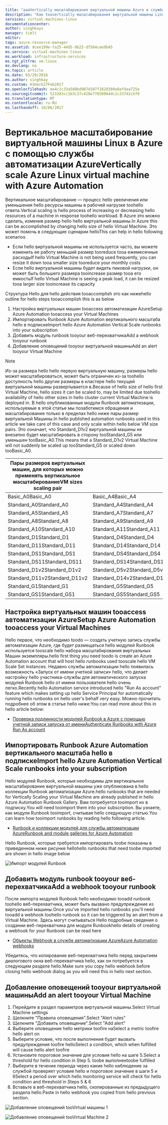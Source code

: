 ```yaml
---
title: "aaaVertically масштабирования виртуальной машины Azure в службе автоматизации Azure | Документы Microsoft"
description: "Как toovertically масштабирования виртуальной машины Linux в ответ toomonitoring предупреждения в службе автоматизации Azure"
services: virtual-machines-linux
documentationcenter: 
author: singhkays
manager: timlt
editor: 
tags: azure-resource-manager
ms.assetid: dcee199e-fa25-44d5-9b25-df564cee9b45
ms.service: virtual-machines-linux
ms.workload: infrastructure-services
ms.tgt_pltfrm: vm-linux
ms.devlang: na
ms.topic: article
ms.date: 03/29/2016
ms.author: singhkay
ms.custom: H1Hack27Feb2017
ms.openlocfilehash: ee4c1c33a588bd907d107f1828380a8afdaa725e
ms.sourcegitcommit: 523283cc1b3c37c428e77850964dc1c33742c5f0
ms.translationtype: MT
ms.contentlocale: ru-RU
ms.lasthandoff: 10/06/2017
---
```

# <a name="vertically-scale-azure-linux-virtual-machine-with-azure-automation"></a><span data-ttu-id="48681-103">Вертикальное масштабирование виртуальной машины Linux в Azure c помощью службы автоматизации Azure</span><span class="sxs-lookup"><span data-stu-id="48681-103">Vertically scale Azure Linux virtual machine with Azure Automation</span></span>
<span data-ttu-id="48681-104">Вертикальное масштабирование — процесс hello увеличения или уменьшения hello ресурсы машины в рабочей нагрузке toohello ответа.</span><span class="sxs-lookup"><span data-stu-id="48681-104">Vertical scaling is hello process of increasing or decreasing hello resources of a machine in response toohello workload.</span></span> <span data-ttu-id="48681-105">В Azure это можно сделать, изменив размер hello hello виртуальной машины.</span><span class="sxs-lookup"><span data-stu-id="48681-105">In Azure this can be accomplished by changing hello size of hello Virtual Machine.</span></span> <span data-ttu-id="48681-106">Это может помочь в следующие сценарии hello</span><span class="sxs-lookup"><span data-stu-id="48681-106">This can help in hello following scenarios</span></span>

* <span data-ttu-id="48681-107">Если hello виртуальной машины не используется часто, вы можете изменить ее работу меньший размер tooreduce tooa ежемесячные расходы</span><span class="sxs-lookup"><span data-stu-id="48681-107">If hello Virtual Machine is not being used frequently, you can resize it down tooa smaller size tooreduce your monthly costs</span></span>
* <span data-ttu-id="48681-108">Если hello виртуальной машины будет видеть пиковой нагрузки, он может быть большего размера tooincrease размер tooa его емкость</span><span class="sxs-lookup"><span data-stu-id="48681-108">If hello Virtual Machine is seeing a peak load, it can be resized tooa larger size tooincrease its capacity</span></span>

<span data-ttu-id="48681-109">Структура Hello для hello действия tooaccomplish это как ниже</span><span class="sxs-lookup"><span data-stu-id="48681-109">hello outline for hello steps tooaccomplish this is as below</span></span>

1. <span data-ttu-id="48681-110">Настройка виртуальных машин tooaccess автоматизации Azure</span><span class="sxs-lookup"><span data-stu-id="48681-110">Setup Azure Automation tooaccess your Virtual Machines</span></span>
2. <span data-ttu-id="48681-111">Импортировать Runbook Azure Automation вертикального масштаба hello в подписке</span><span class="sxs-lookup"><span data-stu-id="48681-111">Import hello Azure Automation Vertical Scale runbooks into your subscription</span></span>
3. <span data-ttu-id="48681-112">Добавить модуль runbook tooyour веб-перехватчика</span><span class="sxs-lookup"><span data-stu-id="48681-112">Add a webhook tooyour runbook</span></span>
4. <span data-ttu-id="48681-113">Добавление оповещений tooyour виртуальной машины</span><span class="sxs-lookup"><span data-stu-id="48681-113">Add an alert tooyour Virtual Machine</span></span>

> [!NOTE]
> <span data-ttu-id="48681-114">Из-за размера hello hello первую виртуальную машину, размеры hello может масштабироваться, может быть ограничен из-за toohello доступность hello другие размеры в кластере hello текущей виртуальной машины развертывается в.</span><span class="sxs-lookup"><span data-stu-id="48681-114">Because of hello size of hello first Virtual Machine, hello sizes it can be scaled to, may be limited due toohello availability of hello other sizes in hello cluster current Virtual Machine is deployed in.</span></span> <span data-ttu-id="48681-115">В hello опубликованные модули Runbook автоматизации, используемые в этой статье мы позаботимся обращения и масштабирование только в пределах hello ниже пары размер виртуальной Машины.</span><span class="sxs-lookup"><span data-stu-id="48681-115">In hello published automation runbooks used in this article we take care of this case and only scale within hello below VM size pairs.</span></span> <span data-ttu-id="48681-116">Это означает, что Standard_D1v2 виртуальной машины не внезапно будет масштабировать в сторону tooStandard_G5 или уменьшен tooBasic_A0.</span><span class="sxs-lookup"><span data-stu-id="48681-116">This means that a Standard_D1v2 Virtual Machine will not suddenly be scaled up tooStandard_G5 or scaled down tooBasic_A0.</span></span>
> 
> | <span data-ttu-id="48681-117">Пары размеров виртуальных машин, для которых можно применять вертикальное масштабирование</span><span class="sxs-lookup"><span data-stu-id="48681-117">VM sizes scaling pair</span></span> |  |
> | --- | --- |
> | <span data-ttu-id="48681-118">Basic_A0</span><span class="sxs-lookup"><span data-stu-id="48681-118">Basic_A0</span></span> |<span data-ttu-id="48681-119">Basic_A4</span><span class="sxs-lookup"><span data-stu-id="48681-119">Basic_A4</span></span> |
> | <span data-ttu-id="48681-120">Standard_A0</span><span class="sxs-lookup"><span data-stu-id="48681-120">Standard_A0</span></span> |<span data-ttu-id="48681-121">Standard_A4</span><span class="sxs-lookup"><span data-stu-id="48681-121">Standard_A4</span></span> |
> | <span data-ttu-id="48681-122">Standard_A5</span><span class="sxs-lookup"><span data-stu-id="48681-122">Standard_A5</span></span> |<span data-ttu-id="48681-123">Standard_A7</span><span class="sxs-lookup"><span data-stu-id="48681-123">Standard_A7</span></span> |
> | <span data-ttu-id="48681-124">Standard_A8</span><span class="sxs-lookup"><span data-stu-id="48681-124">Standard_A8</span></span> |<span data-ttu-id="48681-125">Standard_A9</span><span class="sxs-lookup"><span data-stu-id="48681-125">Standard_A9</span></span> |
> | <span data-ttu-id="48681-126">Standard_A10</span><span class="sxs-lookup"><span data-stu-id="48681-126">Standard_A10</span></span> |<span data-ttu-id="48681-127">Standard_A11</span><span class="sxs-lookup"><span data-stu-id="48681-127">Standard_A11</span></span> |
> | <span data-ttu-id="48681-128">Standard_D1</span><span class="sxs-lookup"><span data-stu-id="48681-128">Standard_D1</span></span> |<span data-ttu-id="48681-129">Standard_D4</span><span class="sxs-lookup"><span data-stu-id="48681-129">Standard_D4</span></span> |
> | <span data-ttu-id="48681-130">Standard_D11</span><span class="sxs-lookup"><span data-stu-id="48681-130">Standard_D11</span></span> |<span data-ttu-id="48681-131">Standard_D14</span><span class="sxs-lookup"><span data-stu-id="48681-131">Standard_D14</span></span> |
> | <span data-ttu-id="48681-132">Standard_DS1</span><span class="sxs-lookup"><span data-stu-id="48681-132">Standard_DS1</span></span> |<span data-ttu-id="48681-133">Standard_DS4</span><span class="sxs-lookup"><span data-stu-id="48681-133">Standard_DS4</span></span> |
> | <span data-ttu-id="48681-134">Standard_DS11</span><span class="sxs-lookup"><span data-stu-id="48681-134">Standard_DS11</span></span> |<span data-ttu-id="48681-135">Standard_DS14</span><span class="sxs-lookup"><span data-stu-id="48681-135">Standard_DS14</span></span> |
> | <span data-ttu-id="48681-136">Standard_D1v2</span><span class="sxs-lookup"><span data-stu-id="48681-136">Standard_D1v2</span></span> |<span data-ttu-id="48681-137">Standard_D5v2</span><span class="sxs-lookup"><span data-stu-id="48681-137">Standard_D5v2</span></span> |
> | <span data-ttu-id="48681-138">Standard_D11v2</span><span class="sxs-lookup"><span data-stu-id="48681-138">Standard_D11v2</span></span> |<span data-ttu-id="48681-139">Standard_D14v2</span><span class="sxs-lookup"><span data-stu-id="48681-139">Standard_D14v2</span></span> |
> | <span data-ttu-id="48681-140">Standard_G1</span><span class="sxs-lookup"><span data-stu-id="48681-140">Standard_G1</span></span> |<span data-ttu-id="48681-141">Standard_G5</span><span class="sxs-lookup"><span data-stu-id="48681-141">Standard_G5</span></span> |
> | <span data-ttu-id="48681-142">Standard_GS1</span><span class="sxs-lookup"><span data-stu-id="48681-142">Standard_GS1</span></span> |<span data-ttu-id="48681-143">Standard_GS5</span><span class="sxs-lookup"><span data-stu-id="48681-143">Standard_GS5</span></span> |
> 
> 

## <a name="setup-azure-automation-tooaccess-your-virtual-machines"></a><span data-ttu-id="48681-144">Настройка виртуальных машин tooaccess автоматизации Azure</span><span class="sxs-lookup"><span data-stu-id="48681-144">Setup Azure Automation tooaccess your Virtual Machines</span></span>
<span data-ttu-id="48681-145">Hello первое, что необходимо toodo — создать учетную запись службы автоматизации Azure, где будет размещаться hello модулей Runbook используется tooscale hello набора масштабирования виртуальных Машин экземпляры.</span><span class="sxs-lookup"><span data-stu-id="48681-145">hello first thing you need toodo is create an Azure Automation account that will host hello runbooks used tooscale hello VM Scale Set instances.</span></span> <span data-ttu-id="48681-146">Недавно службы автоматизации hello появилась возможность «Запуск от имени учетной записи» hello, что делает настройку hello участника-службы для автоматического запуска модулей Runbook hello от имени пользователя hello очень легко.</span><span class="sxs-lookup"><span data-stu-id="48681-146">Recently hello Automation service introduced hello "Run As account" feature which makes setting up hello Service Principal for automatically running hello runbooks on hello user's behalf very easy.</span></span> <span data-ttu-id="48681-147">Можно прочитать подробнее об этом в статье hello ниже:</span><span class="sxs-lookup"><span data-stu-id="48681-147">You can read more about this in hello article below:</span></span>

* [<span data-ttu-id="48681-148">Проверка подлинности модулей Runbook в Azure с помощью учетной записи запуска от имени</span><span class="sxs-lookup"><span data-stu-id="48681-148">Authenticate Runbooks with Azure Run As account</span></span>](../../automation/automation-sec-configure-azure-runas-account.md)

## <a name="import-hello-azure-automation-vertical-scale-runbooks-into-your-subscription"></a><span data-ttu-id="48681-149">Импортировать Runbook Azure Automation вертикального масштаба hello в подписке</span><span class="sxs-lookup"><span data-stu-id="48681-149">Import hello Azure Automation Vertical Scale runbooks into your subscription</span></span>
<span data-ttu-id="48681-150">Hello модулей Runbook, которые необходимы для вертикальное масштабирование виртуальной машины уже опубликована в hello коллекции Runbook автоматизации Azure.</span><span class="sxs-lookup"><span data-stu-id="48681-150">hello runbooks that are needed for Vertically Scaling your Virtual Machine are already published in hello Azure Automation Runbook Gallery.</span></span> <span data-ttu-id="48681-151">Вам потребуется tooimport их в подписку.</span><span class="sxs-lookup"><span data-stu-id="48681-151">You will need tooimport them into your subscription.</span></span> <span data-ttu-id="48681-152">Вы узнаете, как модули Runbook tooimport, считывая hello следующую статью.</span><span class="sxs-lookup"><span data-stu-id="48681-152">You can learn how tooimport runbooks by reading hello following article.</span></span>

* [<span data-ttu-id="48681-153">Runbook и коллекции модулей для службы автоматизации Azure</span><span class="sxs-lookup"><span data-stu-id="48681-153">Runbook and module galleries for Azure Automation</span></span>](../../automation/automation-runbook-gallery.md)

<span data-ttu-id="48681-154">Hello Runbook, которые требуется импортировать toobe показаны в приведенном ниже рисунке hello</span><span class="sxs-lookup"><span data-stu-id="48681-154">hello runbooks that need toobe imported are shown in hello image below</span></span>

![Импорт модулей Runbook](./media/vertical-scaling-automation/scale-runbooks.png)

## <a name="add-a-webhook-tooyour-runbook"></a><span data-ttu-id="48681-156">Добавить модуль runbook tooyour веб-перехватчика</span><span class="sxs-lookup"><span data-stu-id="48681-156">Add a webhook tooyour runbook</span></span>
<span data-ttu-id="48681-157">После импорта модулей Runbook hello необходимо tooadd runbook toohello веб-перехватчика, может быть вызвано предупреждение из виртуальной машины.</span><span class="sxs-lookup"><span data-stu-id="48681-157">Once you've imported hello runbooks you'll need tooadd a webhook toohello runbook so it can be triggered by an alert from a Virtual Machine.</span></span> <span data-ttu-id="48681-158">Здесь могут считываться Hello подробные сведения о создании веб-перехватчика для модуля Runbook</span><span class="sxs-lookup"><span data-stu-id="48681-158">hello details of creating a webhook for your Runbook can be read here</span></span>

* [<span data-ttu-id="48681-159">Объекты Webhook в службе автоматизации Azure</span><span class="sxs-lookup"><span data-stu-id="48681-159">Azure Automation webhooks</span></span>](../../automation/automation-webhooks.md)

<span data-ttu-id="48681-160">Убедитесь, что копирование веб-перехватчика hello перед закрытием диалогового окна веб-перехватчика hello, как он потребуется в следующем разделе hello.</span><span class="sxs-lookup"><span data-stu-id="48681-160">Make sure you copy hello webhook before closing hello webhook dialog as you will need this in hello next section.</span></span>

## <a name="add-an-alert-tooyour-virtual-machine"></a><span data-ttu-id="48681-161">Добавление оповещений tooyour виртуальной машины</span><span class="sxs-lookup"><span data-stu-id="48681-161">Add an alert tooyour Virtual Machine</span></span>
1. <span data-ttu-id="48681-162">Перейдите в раздел параметров виртуальной машины.</span><span class="sxs-lookup"><span data-stu-id="48681-162">Select Virtual Machine settings</span></span>
2. <span data-ttu-id="48681-163">Щелкните "Правила оповещения".</span><span class="sxs-lookup"><span data-stu-id="48681-163">Select "Alert rules"</span></span>
3. <span data-ttu-id="48681-164">Щелкните "Добавить оповещение".</span><span class="sxs-lookup"><span data-stu-id="48681-164">Select "Add alert"</span></span>
4. <span data-ttu-id="48681-165">Выберите оповещение hello метрики toofire на</span><span class="sxs-lookup"><span data-stu-id="48681-165">Select a metric toofire hello alert on</span></span>
5. <span data-ttu-id="48681-166">Выберите условие, что после выполнения будет вызвать предупреждения toofire hello</span><span class="sxs-lookup"><span data-stu-id="48681-166">Select a condition, which when fulfilled will cause hello alert toofire</span></span>
6. <span data-ttu-id="48681-167">Установите пороговое значение для условия hello на шаге 5.</span><span class="sxs-lookup"><span data-stu-id="48681-167">Select a threshold for hello condition in Step 5.</span></span> <span data-ttu-id="48681-168">toobe выполнен</span><span class="sxs-lookup"><span data-stu-id="48681-168">toobe fulfilled</span></span>
7. <span data-ttu-id="48681-169">Выберите в течение периода через какие hello наблюдение за службой проверяет условие hello и пороговое значение в шаги 5 и 6</span><span class="sxs-lookup"><span data-stu-id="48681-169">Select a period over which hello monitoring service will check for hello condition and threshold in Steps 5 & 6</span></span>
8. <span data-ttu-id="48681-170">Вставьте в веб-перехватчика hello, скопированные из предыдущего раздела hello.</span><span class="sxs-lookup"><span data-stu-id="48681-170">Paste in hello webhook you copied from hello previous section.</span></span>

![Добавление оповещений tooVirtual машины 1](./media/vertical-scaling-automation/add-alert-webhook-1.png)

![Добавление оповещений tooVirtual Machine 2](./media/vertical-scaling-automation/add-alert-webhook-2.png)

